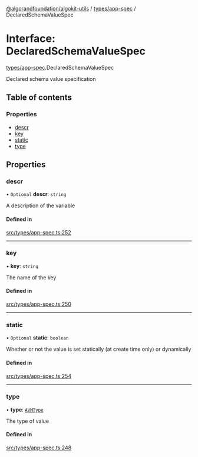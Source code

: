 [@algorandfoundation/algokit-utils](../README.md) / [types/app-spec](../modules/types_app_spec.md) / DeclaredSchemaValueSpec

# Interface: DeclaredSchemaValueSpec

[types/app-spec](../modules/types_app_spec.md).DeclaredSchemaValueSpec

Declared schema value specification

## Table of contents

### Properties

- [descr](types_app_spec.DeclaredSchemaValueSpec.md#descr)
- [key](types_app_spec.DeclaredSchemaValueSpec.md#key)
- [static](types_app_spec.DeclaredSchemaValueSpec.md#static)
- [type](types_app_spec.DeclaredSchemaValueSpec.md#type)

## Properties

### descr

• `Optional` **descr**: `string`

A description of the variable

#### Defined in

[src/types/app-spec.ts:252](https://github.com/algorandfoundation/algokit-utils-ts/blob/main/src/types/app-spec.ts#L252)

___

### key

• **key**: `string`

The name of the key

#### Defined in

[src/types/app-spec.ts:250](https://github.com/algorandfoundation/algokit-utils-ts/blob/main/src/types/app-spec.ts#L250)

___

### static

• `Optional` **static**: `boolean`

Whether or not the value is set statically (at create time only) or dynamically

#### Defined in

[src/types/app-spec.ts:254](https://github.com/algorandfoundation/algokit-utils-ts/blob/main/src/types/app-spec.ts#L254)

___

### type

• **type**: [`AVMType`](../modules/types_app_spec.md#avmtype)

The type of value

#### Defined in

[src/types/app-spec.ts:248](https://github.com/algorandfoundation/algokit-utils-ts/blob/main/src/types/app-spec.ts#L248)
